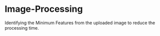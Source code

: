 # Image-Processing
Identifying the Minimum Features from the uploaded image to reduce the processing time.
